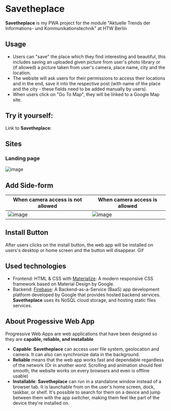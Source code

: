 # Savetheplace
**Savetheplace** is my PWA project for the module "Aktuelle Trends der Informations- und Kommunikationstechnik" at HTW Berlin

## Usage
 - Users can "save" the place which they find interesting and beautiful, this includes saving an uploaded given picture from user's photo library or (if allowed) a picture taken from user's camera, place name, city and the location.
 - The website will ask users for their permissions to access their locations and in the end, save it into the respective post (with name of the place and the city - these fields need to be added manually by users).
 - When users click on "Go To Map", they will be linked to a Google Map site.

## Try it yourself:
Link to **Savetheplace**:

## Sites
### Landing page
![image](https://user-images.githubusercontent.com/57114344/132533151-9efcae2f-7134-46b3-9747-08ee9d1d4b1c.png)

## Add Side-form

| When camera access is not allowed | When camera access is allowed  |
|--|--|
| ![image](https://user-images.githubusercontent.com/57114344/132742013-79deaa9c-d7f6-489b-bbe8-184d9a56a2f4.png) | ![image](https://user-images.githubusercontent.com/57114344/132742298-659cd62b-c7c1-4ec7-a6ad-9c0f35cc507f.png) |

## Install Button
After users clicks on the install button, the web app will be installed on users's desktop or home screen and the button will disappear. 
Gif


## Used technologies 

- Frontend: HTML & CSS with [Materialize](https://materializecss.com/): A modern responsive CSS framework based on Material Design by Google.
- Backend: [Firebase](https://firebase.google.com/): A Backend-as-a-Service (BaaS) app development platform developed by Google that provides hosted backend services. **Savetheplace** uses its NoSQL cloud storage, and hosting static files services. 

## About Progessive Web App

Progressive Web Apps are web applications that have been designed so they are **capable, reliable, and installable**
- **Capable**: **Savetheplace** can access user file system, geolocation and camera. It can also can synchronize data in the background. 
- **Reliable** means that the web app works fast and dependable regardless of the network (Or in another word: Scrolling and animation should feel smooth, the website works on every browsers and even is offline usable)
- **Installable**: **Savetheplace** can run in a standalone window instead of a browser tab. It is launchable from on the user's home screen, dock, taskbar, or shelf. It's possible to search for them on a device and jump between them with the app switcher, making them feel like part of the device they're installed on.


